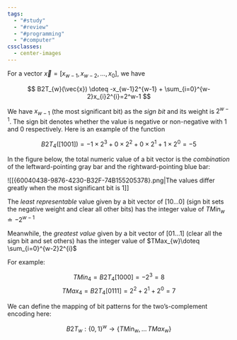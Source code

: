 ```yaml
---
tags:
  - "#study"
  - "#review"
  - "#programming"
  - "#computer"
cssclasses:
  - center-images
---
```

For a vector $\vec{x} = [x_{w-1},x_{w-2},\dots,x_{0}]$, we have

$$
B2T_{w}(\vec{x}) \doteq -x_{w-1}2^{w-1} + \sum_{i=0}^{w-2}x_{i}2^{i}=2^w-1
$$

We have $x_{w-1}$ (the most significant bit) as the *sign bit* and its weight is $2^{w-1}$. The sign bit denotes whether the value is negative or non-negative with 1 and 0 respectively. Here is an example of the function

$$
B2T_{4}([1001]) = -1 \times 2^{3} + 0 \times 2^{2}+ 0 \times 2^{1}+ 1 \times 2^{0} = -5
$$


In the figure below, the total numeric value of a bit vector is the *combination* of the leftward-pointing gray bar and the rightward-pointing blue bar:

![[{60040438-9876-4230-B32F-74B155205378}.png|The values differ greatly when the most significant bit is 1]]


The *least representable* value given by a bit vector of $[10\dots0]$ (sign bit sets the negative weight and clear all other bits) has the integer value of $TMin_{w} \doteq -2^{w-1}$

Meanwhile, the *greatest value* given by a bit vector of $[01\dots1]$ (clear all the sign bit and set others) has the integer value of $TMax_{w}\doteq \sum_{i=0}^{w-2}2^{i}$

For example:

$$TMin_{4} = B2T_{4}[1000]=-2^{3}= 8$$
$$
TMax_{4} = B2T_{4}[0111] = 2^{2}+ 2^{1}+2^{0}= 7
$$


We can define the mapping of bit patterns for the two’s-complement encoding here:

$$
B2T_{w}:\{0,1\}^{w} \to \{TMin_{w},\dots\,TMax_{w}\}
$$

